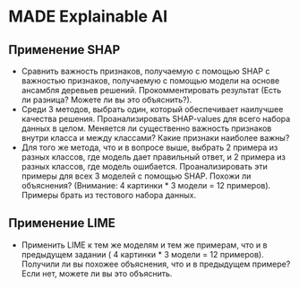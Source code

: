# MADE Explainable AI


## Применение SHAP

- Сравнить важность признаков, получаемую с помощью SHAP с важностью признаков, получаемую с помощью модели на основе ансамбля деревьев решений. Прокомментировать результат (Есть ли разница? Можете ли вы это объяснить?). 
- Среди 3 методов, выбрать один, который обеспечивает наилучшее качества решения. Проанализировать SHAP-values для всего набора данных в целом. Меняется ли существенно важность признаков внутри класса и между классами? Какие признаки наиболее важны?
- Для того же метода, что и в вопросе выше, выбрать 2 примера из разных классов, где модель дает правильный ответ, и 2 примера из разных классов, где модель ошибается. Проанализировать эти примеры для всех 3 моделей с помощью SHAP. Похожи ли объяснения? (Внимание: 4 картинки * 3 модели = 12 примеров).
Примеры брать из тестового набора данных.

## Применение LIME

- Применить LIME к тем же моделям и тем же примерам, что и в предыдущем задании ( 4 картинки * 3 модели = 12 примеров). Получили ли вы похожее объяснения, что и в предыдущем примере? Если нет, можете ли вы это объяснить.
